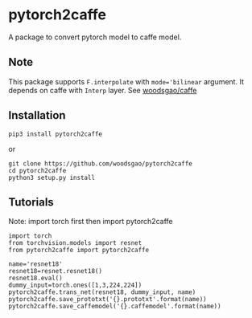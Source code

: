 # pytorch2caffe

A package to convert pytorch model to caffe model. 

## Note

This package supports `F.interpolate` with `mode='bilinear` argument.
It depends on caffe with `Interp` layer.
See [woodsgao/caffe](https://github.com/woodsgao/caffe)

## Installation

`pip3 install pytorch2caffe`

or

    git clone https://github.com/woodsgao/pytorch2caffe
    cd pytorch2caffe
    python3 setup.py install

## Tutorials

Note: import torch first then import pytorch2caffe

    import torch
    from torchvision.models import resnet
    from pytorch2caffe import pytorch2caffe

    name='resnet18'
    resnet18=resnet.resnet18()
    resnet18.eval()
    dummy_input=torch.ones([1,3,224,224])
    pytorch2caffe.trans_net(resnet18, dummy_input, name)
    pytorch2caffe.save_prototxt('{}.prototxt'.format(name))
    pytorch2caffe.save_caffemodel('{}.caffemodel'.format(name))
